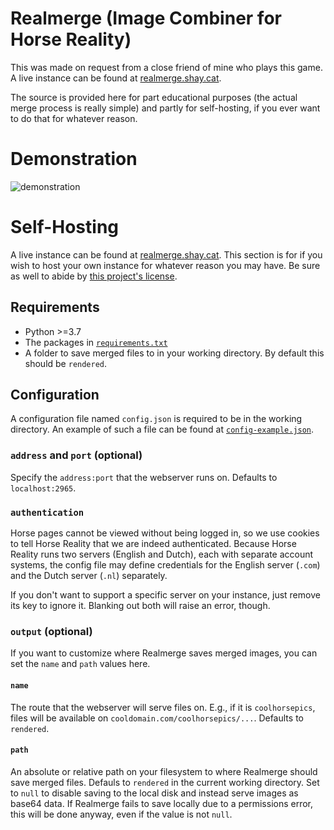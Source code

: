 # Realmerge (Image Combiner for Horse Reality)

This was made on request from a close friend of mine who plays this game. A live instance can be found at [realmerge.shay.cat](https://realmerge.shay.cat).

The source is provided here for part educational purposes (the actual merge process is really simple) and partly for self-hosting, if you ever want to do that for whatever reason.

# Demonstration

![demonstration](https://github.com/shayypy/realmerge/blob/main/static/example.gif)

# Self-Hosting

A live instance can be found at [realmerge.shay.cat](https://realmerge.shay.cat). This section is for if you wish to host your own instance for whatever reason you may have. Be sure as well to abide by [this project's license](https://github.com/shayypy/realmerge/blob/main/LICENSE).

## Requirements

* Python >=3.7
* The packages in [`requirements.txt`](https://github.com/shayypy/realmerge/blob/main/requirements.txt)
* A folder to save merged files to in your working directory. By default this should be `rendered`.

## Configuration

A configuration file named `config.json` is required to be in the working directory. An example of such a file can be found at [`config-example.json`](https://github.com/shayypy/realmerge/blob/main/config-example.json).

### `address` and `port` (optional)

Specify the `address:port` that the webserver runs on. Defaults to `localhost:2965`.

### `authentication`

Horse pages cannot be viewed without being logged in, so we use cookies to tell Horse Reality that we are indeed authenticated. Because Horse Reality runs two servers (English and Dutch), each with separate account systems, the config file may define credentials for the English server (`.com`) and the Dutch server (`.nl`) separately.

If you don't want to support a specific server on your instance, just remove its key to ignore it. Blanking out both will raise an error, though.

### `output` (optional)

If you want to customize where Realmerge saves merged images, you can set the `name` and `path` values here.

#### `name`

The route that the webserver will serve files on. E.g., if it is `coolhorsepics`, files will be available on `cooldomain.com/coolhorsepics/...`. Defaults to `rendered`.

#### `path`

An absolute or relative path on your filesystem to where Realmerge should save merged files. Defauls to `rendered` in the current working directory. Set to `null` to disable saving to the local disk and instead serve images as base64 data. If Realmerge fails to save locally due to a permissions error, this will be done anyway, even if the value is not `null`.
